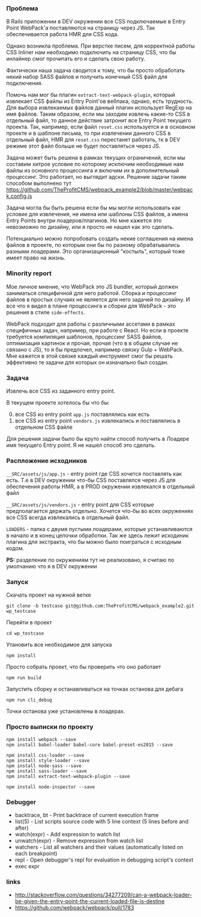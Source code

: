 ### Проблема

В Rails приложении в DEV окружении все CSS подключаемые в Entry Point WebPack'a поставляются на страницу через JS. Так обеспечивается работа HMR для CSS кода.

Однако возникла проблема. При верстке писем, для корректной работы CSS Inliner нам необходимо подключить на страницу CSS, что бы инлайнер смог прочитать его и сделать свою работу.

Фактически наша задача сводится к тому, что бы просто обработать некий набор SASS файлов и получить конечный CSS файл для подключения.

Помочь нам мог бы плагин `extract-text-webpack-plugin`, который извлекает CSS файлы из Entry Point'ов вебпака, однако, есть трудность. Для выбора извлекаемых файлов данный плагин использует RegExp на имя файлов. Таким образом, если мы заходим извлечь какие-то CSS в отдельный файл, то данное действие затронит все Entry Point текущего проекта.
Так, например, если файл `reset.css` используется и в основном проекте и в шаблоне письма, то при извлечении данного CSS в отдельный файл, HMR для `reset.css` перестанет работать, тк в DEV режиме этот файл больше не будет поставляться через JS.

Задача может быть решена в рамках текущих ограничений, если мы составим хитрое условие по которому исключим необходимые нам файлы из основного процессинга и включим их в дополнительный процессинг. Это работает, но выглядит адски. Решение задачи таким способом выполнено тут https://github.com/TheProfitCMS/webpack_example2/blob/master/webpack.config.js

Задача могла бы быть решена если бы мы могли использовать как условие для извлечения, не имена или шаблоны CSS файлов, а имена Entry Points внутри лоадеров/плагинов. Но мне кажется это невозможно по дизайну, или я просто не нашел как это сделать.

Потенциально можно попробовать создать некие соглашения на имена файлов в проекте, по которым они бы по разному обрабатывались разными лоадерами. Это организационный "костыль", который тоже имеет право на жизнь.

### Minority report

Мое личное мнение, что WebPack это JS bundler, который должен заниматься специфичной для него работой. Сборка и процессинг файлов в простых случаях не является для него задачей по дизайну. И все что я видел в плане процессинга и сборки для WebPack - это решения в стиле `side-effects`.

WebPack подходит для работы с различными ассетами в рамках специфичных задач, например, при работе с React. Но если в проекте требуется компиляция шаблонов, процессинг SASS файлов, оптимизация картинок и прочая, прочая (что в в общем случае не связано c JS), то я бы предпочел, например связку Gulp + WebPack. Мне кажется в этой связке каждый инструмент смог бы решать эффективно те задачи для которых он изначально был создан.

### Задача

Извлечь все СSS из заданного entry point.

В текущем проекте хотелось бы что бы:

0. все CSS из entry point `app.js` поставлялись как есть
0. все CSS из entry point `vendors.js` извлекались и поставлялись в отдельном CSS файле

Для решения задачи было бы круто найти способ получить в Лоадере имя текущего Entry point. Я не нашел способ это сделать.

### Распложение исходников

`__SRC/assets/js/app.js` - entry point где CSS хочется поставлять как есть. Т.е в DEV окружении что-бы CSS поставлялся через JS для обеспечения работы HMR, а в PROD окружении извлекался в отдельный файл


`__SRC/assets/js/vendors.js` - entry point для CSS которые предполагается держать отдельно. Хочется что-бы во всех окружениях все CSS всегда извлекались в отдельный файл.


`LOADERS` - папка с двумя пустыми лоадерами, которые устанавливаются в начало и в конец цепочки обработки. Так же здесь лежит исходиник плагина для экстракта, что бы можно было поиграться с исходным кодом.

**PS:** разделение по oкружениям тут не реализовано, я считаю по умолчанию что я в DEV окружении

### Запуск

Скачать проект на нужной ветке

`git clone -b testcase git@github.com:TheProfitCMS/webpack_example2.git wp_testcase`

Перейти в проект

`cd wp_testcase`

Утановить все необходимое для запуска

`npm install`

Просто собрать проект, что бы проверить что оно работает

`npm run build`

Запустить сборку и останавливаться на точках останова для дебага

`npm run cli_debug`

Точки останова уже установлены в лоадерах.

### Просто выписки по проекту

```
npm install webpack --save
npm install babel-loader babel-core babel-preset-es2015 --save

npm install css-loader --save
npm install style-loader --save
npm install node-sass --save
npm install sass-loader --save
npm install extract-text-webpack-plugin --save

npm install node-inspector --save
```

### Debugger

* backtrace, bt - Print backtrace of current execution frame
* list(5) - List scripts source code with 5 line context (5 lines before and after)
* watch(expr) - Add expression to watch list
* unwatch(expr) - Remove expression from watch list
* watchers - List all watchers and their values (automatically listed on each breakpoint)
* repl - Open debugger's repl for evaluation in debugging script's context
* exec expr

### links

- http://stackoverflow.com/questions/34277209/can-a-webpack-loader-be-given-the-entry-point-the-current-loaded-file-is-destine
- https://github.com/webpack/webpack/pull/1783
